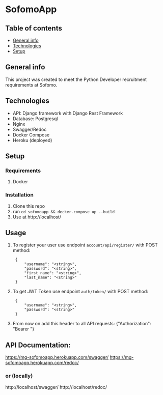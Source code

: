 # SofomoApp

## Table of contents
* [General info](#general-info)
* [Technologies](#technologies)
* [Setup](#setup)

## General info
This project was created to meet the Python Developer recruitment requirements at Sofomo.

## Technologies
- API: Django framework with Django Rest Framework
- Database: Postgresql
- Nginx
- Swagger/Redoc
- Docker Compose
- Heroku (deployed)

## Setup

### Requirements
1. Docker

### Installation
1. Clone this repo
3. run `cd sofomoapp && decker-compose up --build`
4. Use at http://localhost/

## Usage
1. To register your user use endpoint `account/api/register/` with POST method:
        
        {
            "username": "<string>",
            "password": "<string>",
            "first_name": "<string>",
            "last_name": "<string>"
        }

2. To get JWT Token use endpoint `auth/token/` with POST method:
        
        {
            "username": "<string>",
            "password": "<string>"
        }

 3. From now on add this header to all API requests:
        {"Authorization": "Bearer <your JWT Token>"}


## API Documentation:
https://mg-sofomoapp.herokuapp.com/swagger/
https://mg-sofomoapp.herokuapp.com/redoc/
### or (locally)
http://localhost/swagger/
http://localhost/redoc/


